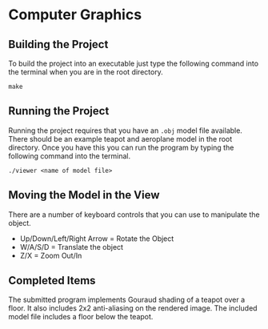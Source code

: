 # Computer Graphics

## Building the Project

To build the project into an executable just type the following command into
the terminal when you are in the root directory.

    make
    
## Running the Project

Running the project requires that you have an `.obj` model file available.
There should be an example teapot and aeroplane model in the root directory.
Once you have this you can run the program by typing the following command into
the terminal.

    ./viewer <name of model file>

## Moving the Model in the View

There are a number of keyboard controls that you can use to manipulate the
object.

* Up/Down/Left/Right Arrow = Rotate the Object
* W/A/S/D = Translate the object
* Z/X = Zoom Out/In

## Completed Items

The submitted program implements Gouraud shading of a teapot over a floor. It
also includes 2x2 anti-aliasing on the rendered image. The included model file
includes a floor below the teapot.
